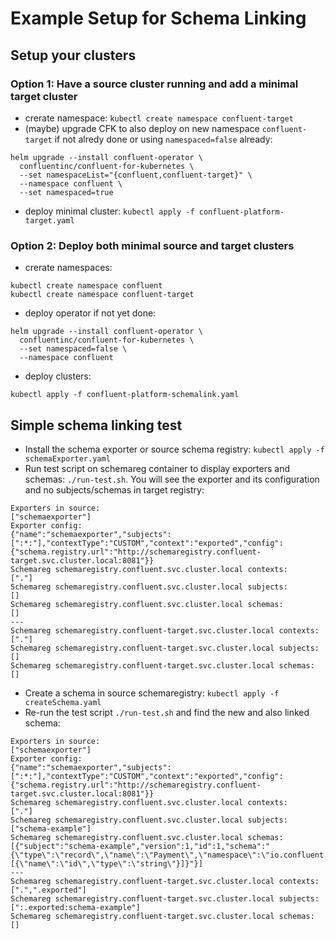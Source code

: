 # Example Setup for Schema Linking

## Setup your clusters

### Option 1: Have a source cluster running and add a minimal target cluster
* crerate namespace: `kubectl create namespace confluent-target`
* (maybe) upgrade CFK to also deploy on new namespace `confluent-target` if not alredy done or using `namespaced=false` already:
```
helm upgrade --install confluent-operator \
  confluentinc/confluent-for-kubernetes \
  --set namespaceList="{confluent,confluent-target}" \
  --namespace confluent \
  --set namespaced=true
```
* deploy minimal cluster: `kubectl apply -f confluent-platform-target.yaml`

### Option 2: Deploy both minimal source and target clusters
* crerate namespaces: 
```
kubectl create namespace confluent
kubectl create namespace confluent-target
```
* deploy operator if not yet done:
```
helm upgrade --install confluent-operator \
  confluentinc/confluent-for-kubernetes \
  --set namespaced=false \
  --namespace confluent
```
* deploy clusters:
```
kubectl apply -f confluent-platform-schemalink.yaml
```

## Simple schema linking test
* Install the schema exporter or source schema registry: `kubectl apply -f schemaExporter.yaml`
* Run test script on schemareg container to display exporters and schemas: `./run-test.sh`. You will see the exporter and its configuration and no subjects/schemas in target registry:
```
Exporters in source:
["schemaexporter"]
Exporter config:
{"name":"schemaexporter","subjects":[":*:"],"contextType":"CUSTOM","context":"exported","config":{"schema.registry.url":"http://schemaregistry.confluent-target.svc.cluster.local:8081"}}
Schemareg schemaregistry.confluent.svc.cluster.local contexts:
["."]
Schemareg schemaregistry.confluent.svc.cluster.local subjects:
[]
Schemareg schemaregistry.confluent.svc.cluster.local schemas:
[]
---
Schemareg schemaregistry.confluent-target.svc.cluster.local contexts:
["."]
Schemareg schemaregistry.confluent-target.svc.cluster.local subjects:
[]
Schemareg schemaregistry.confluent-target.svc.cluster.local schemas:
[]
```
* Create a schema in source schemaregistry: `kubectl apply -f createSchema.yaml`
* Re-run the test script `./run-test.sh` and find the new and also linked schema:
```
Exporters in source:
["schemaexporter"]
Exporter config:
{"name":"schemaexporter","subjects":[":*:"],"contextType":"CUSTOM","context":"exported","config":{"schema.registry.url":"http://schemaregistry.confluent-target.svc.cluster.local:8081"}}
Schemareg schemaregistry.confluent.svc.cluster.local contexts:
["."]
Schemareg schemaregistry.confluent.svc.cluster.local subjects:
["schema-example"]
Schemareg schemaregistry.confluent.svc.cluster.local schemas:
[{"subject":"schema-example","version":1,"id":1,"schema":"{\"type\":\"record\",\"name\":\"Payment\",\"namespace\":\"io.confluent.examples.clients.basicavro\",\"fields\":[{\"name\":\"id\",\"type\":\"string\"}]}"}]
---
Schemareg schemaregistry.confluent-target.svc.cluster.local contexts:
[".",".exported"]
Schemareg schemaregistry.confluent-target.svc.cluster.local subjects:
[":.exported:schema-example"]
Schemareg schemaregistry.confluent-target.svc.cluster.local schemas:
[]
```

